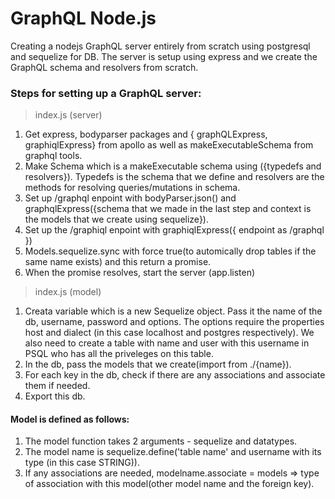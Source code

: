 # GraphQL Node.js

Creating a nodejs GraphQL server entirely from scratch using postgresql and sequelize for DB.
The server is setup using express and we create the GraphQL schema and resolvers from scratch.

### Steps for setting up a GraphQL server:

> index.js (server)

1.  Get express, bodyparser packages and { graphQLExpress, graphiqlExpress} from apollo as well as makeExecutableSchema from graphql tools.
2.  Make Schema which is a makeExecutable schema using ({typedefs and resolvers}). Typedefs is the schema that we define and resolvers are the methods for resolving queries/mutations in schema.
3.  Set up /graphql enpoint with bodyParser.json() and graphqlExpress({schema that we made in the last step and context is the models that we create using sequelize}).
4.  Set up the /graphiql enpoint with graphiqlExpress({ endpoint as /graphql })
5.  Models.sequelize.sync with force true(to automically drop tables if the same name exists) and this return a promise.
6.  When the promise resolves, start the server (app.listen)

> index.js (model)

1.  Creata variable which is a new Sequelize object. Pass it the name of the db, username, password and options. The options require the properties host and dialect (in this case localhost and postgres respectively). We also need to create a table with name and user with this username in PSQL who has all the priveleges on this table.
2.  In the db, pass the models that we create(import from ./{name}).
3.  For each key in the db, check if there are any associations and associate them if needed.
4.  Export this db.

#### Model is defined as follows:

1.  The model function takes 2 arguments - sequelize and datatypes.
2.  The model name is sequelize.define('table name' and username with its type (in this case STRING)).
3.  If any associations are needed, modelname.associate = models => type of association with this model(other model name and the foreign key).
